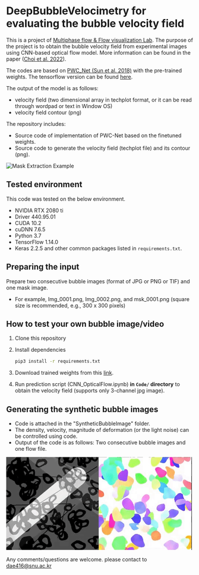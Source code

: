 # DeepBubbleVelocimetry for evaluating the bubble velocity field 

This is a project of [Multiphase flow & Flow visualization Lab](https://mffv.snu.ac.kr/). The purpose of the project is to obtain the bubble velocity field from experimental images using CNN-based optical flow model. More information can be found in the paper ([Choi et al. 2022](https://doi.org/10.1038/s41598-022-16145-y)). 

The codes are based on [PWC_Net (Sun et al. 2018)](https://github.com/NVlabs/PWC-Net) with the pre-trained weights. The tensorflow version can be found [here](https://github.com/philferriere/tfoptflow).

The output of the model is as follows:

- velocity field (two dimensional array in techplot format, or it can be read through wordpad or text in Window OS)
- velocity field contour (png)

The repository includes:

- Source code of implementation of PWC-Net based on the finetuned weights.
- Source code to generate the velocity field (techplot file) and its contour (png).

![Mask Extraction Example](assets/sample_movie.gif)


## Tested environment
This code was tested on the below environment.

- NVIDIA RTX 2080 ti
- Driver 440.95.01
- CUDA 10.2
- cuDNN 7.6.5
- Python 3.7
- TensorFlow 1.14.0
- Keras 2.2.5 and other common packages listed in `requirements.txt`.


## Preparing the input
Prepare two consecutive bubble images (format of JPG or PNG or TIF) and one mask image.
- For example, Img_0001.png, Img_0002.png, and msk_0001.png (square size is recommended, e.g., 300 x 300 pixels)


## How to test your own bubble image/video
1. Clone this repository
1. Install dependencies
   ```bash
   pip3 install -r requirements.txt
   ```
1. Download trained weights from this [link](https://drive.google.com/file/d/1WTe6k3u0NsHwSko8sqna02gP3pJS6R5d/view?usp=sharing).

1. Run prediction script (CNN_OpticalFlow.ipynb) **in `Code/` directory** to obtain the velocity field (supports only 3-channel jpg image).


## Generating the synthetic bubble images
- Code is attached in the "SyntheticBubbleImage" folder.
- The density, velocity, magnitude of deformation (or the light noise) can be controlled using code.
- Output of the code is as follows: Two consecutive bubble images and one flow file.

![Synthetic Bubble Image Example](SyntheticBubbleImage/BubbleGen_example.gif)

Any comments/questions are welcome. please contact to dae416@snu.ac.kr
